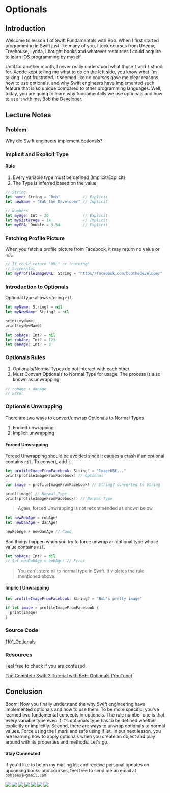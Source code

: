 # Optionals

## Introduction
Welcome to lesson 1 of Swift Fundamentals with Bob. When I first started programming in Swift just like many of you, I took courses from Udemy, Treehouse, Lynda, I bought books and whatever resources I could acquire to learn iOS programming by myself.

Until for another month, I never really understood what those `?` and `!` stood for. Xcode kept telling me what to do on the left side, you know what I'm talking. I got frustrated. It seemed like no courses gave me clear reasons how to use optionals, and why Swift engineers have implemented such feature that is so unique compared to other programming languages. Well, today, you are going to learn why fundamentally we use optionals and how to use it with me, Bob the Developer.

## Lecture Notes

### Problem
Why did Swift engineers implement optionals?

### Implicit and Explicit Type

#### Rule
 1. Every variable type must be defined (Implicit/Explicit)
 2. The Type is inferred based on the value

```swift
// String
let name: String = "Bob"          // Explicit
let newName = "Bob the Developer" // Implicit

// Numbers
let myAge: Int = 20               // Explicit
let mySisterAge = 14              // Implicit
let myGPA: Double = 3.54          // Explicit
```

### Fetching Profile Picture
When you fetch a profile picture from Facebook, it may return no value or `nil`.

```swift
// If could return "URL" or "nothing"
// Successful
let myProfileImageURL: String = "https//facebook.com/bobthedeveloper"
```

### Introduction to Optionals
Optional type allows storing `nil`.

```swift
let myName: String? = nil
let myNewName: String? = nil

print(myName)
print(myNewName)

let bobAge: Int? = nil
let robAge: Int? = 123
let danAge: Int? = 3
```

### Optionals Rules
1. Optionals/Normal Types do not interact with each other
2. Must Convert Optionals to Normal Type for usage. The process is also known as unwrapping.

```swift
// robAge + danAge
// Error
```

### Optionals Unwrapping
There are two ways to convert/unwrap Optionals to Normal Types

1. Forced unwrapping
2. Implicit unwrapping

#### Forced Unwrapping
Forced Unwrapping should be avoided since it causes a crash if an optional contains `nil`. To convert, add `!`.

```swift
let profileImageFromFacebook: String? = "ImageURL..."
print(profileImageFromFacebook) // Optional

var image = profileImageFromFacebook! // String? converted to String

print(image) // Normal Type
print(profileImageFromFacebook!) // Normal Type

```
> Again, forced Unwrapping is not recommended as shown below.

```swift
let newRobAge = robAge!
let newDanAge = danAge!

newRobAge + newDanAge // Good
```

Bad things happen when you try to force unwrap an optional type whose value contains `nil`.

```swift
let bobAge: Int? = nil
// let newBobAge = bobAge! // Error
```

> You can't store nil to normal type in Swift. It violates the rule mentioned above.

#### Implicit Unwrapping
```swift
let profileImageFromFacebook: String? = "Bob's pretty image"

if let image = profileImageFromFacebook {
  print(image)
}
```


### Source Code
[1101_Optionals](https://www.dropbox.com/sh/vcc6ydca4i7j9uk/AADTQUM6jv4iHFeQbBXRU_Pua?dl=0)

### Resources
Feel free to check if you are confused.

[The Complete Swift 3 Tutorial with Bob: Optionals (YouTube)](https://www.youtube.com/watch?v=nTvngVHWe-M)


## Conclusion
Boom! Now you finally understand the why Swift engineering have implemented optionals and how to use them. To be more specific, you've learned two fundamental concepts in optionals. The rule number one is that every variable type even if it's optionals type has to be defined whether explicitly or implicitly. Second, there are ways to unwrap optionals to normal values. Force using the ! mark and safe using if let. In our next lesson, you are learning how to apply optionals when you create an object and play around with its properties and methods. Let's go.

#### Stay Connected
If you'd like to be on my mailing list and receive personal updates on upcoming books and courses, feel free to send me an email at `bobleesj@gmail.com`
<p>
<a href="http://bobthedeveloper.io"><img src="https://img.shields.io/badge/Personal-Website-333333.svg"></a>
<a href="https://facebook.com/bobthedeveloper"><img src="https://img.shields.io/badge/Facebook-Like-3B5998.svg"></a> <a href="https://youtube.com/bobthedeveloper"><img src="https://img.shields.io/badge/YouTube-Subscribe-CE1312.svg"</a> <a href="https://twitter.com/bobleesj"><img src="https://img.shields.io/badge/Twitter-Follow-55ACEE.svg"></a> <a href="https://instagram.com/bobthedev
"><img src="https://img.shields.io/badge/Instagram-Follow-BB2F92.svg"></a> <a href="https://linkedin.com/in/bobleesj"><img src= "https://img.shields.io/badge/LinkedIn-Connect-0077B5.svg"></a>
<a href="https://medium.com/@bobleesj"><img src="https://img.shields.io/badge/Medium-Read-00AB6C.svg"/></a>
</p>
